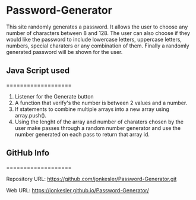 # Password-Generator

This site randomly generates a password.  It allows the user to choose any number of characters between 8 and 128.  The user can also choose if they would like the password to include lowercase letters, uppercase letters, numbers, special charaters or any combination of them. Finally a randomly generated password will be shown for the user.

## Java Script used
===================

1. Listener for the Generate button
2. A function that verify's the number is between 2 values and a number.
3. If statements to combine multiple arrays into a new array using array.push().
4. Using the lenght of the array and number of charaters chosen by the user make passes through a random number generator and use the number generated on each pass to return that array id.

## GitHub Info
===================

Repository URL:  https://github.com/jonkesler/Password-Generator.git

Web URL:  https://jonkesler.github.io/Password-Generator/
